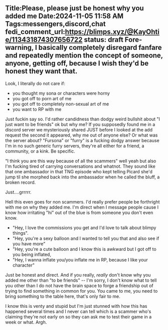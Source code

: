 Title:Please, please just be honest why you added me
Date:2024-11-05 11:58 AM
Tags:messengers,discord,chat
fedi_comment_url:https://blimps.xyz/@KayOhtie/113431874307656722
status: draft
Fore-warning, I basically completely disregard fanfare and repeatedly mention the concept of someone, anyone, getting off, because I wish they'd be honest they want that.
-----

Look, I literally do not care if:

- you thought my sona or characters were horny
- you got off to porn art of me
- you got off to completely non-sexual art of me
- you want to RP with me

Just fuckin say so. I'd rather candidness than dodgy weird bullshit about "I just want to be friends" ok but why me? If you supposedly found me in a discord server we mysteriously shared JUST before I looked at the add request the second it appeared, why me out of anyone else? Or what was the server about? "Fursona" or "furry" is a fucking dodgy answer because I'm in no such generic furry servers, they're all either for a friend, a community, or a kink. Be specific.

"I think you are this way because of all the scammers" well yeah but also I'm fucking tired of carrying conversations and whatnot. They sound like that one ambassador in that TNG episode who kept telling Picard she'd jump til she morphed back into the ambassador when he called the bluff, a broken record.

Just....grrrrr.

Hell this even goes for non scammers. I'd really prefer people be forthright with me on why they added me. I'm direct when I message people cause I know how irritating "hi" out of the blue is from someone you don't even know.

- "Hey, I love the commissions you get and I'd love to talk about blimpy things".
- "Hey, you're a sexy balloon and I wanted to tell you that and also see if you have more"
- "Hey, you're a cute balloon and I know this is awkward but I got off to you being inflated, 
- "Hey, I wanna inflate you/you inflate me in RP, because I like your character"

Just be honest and direct. And if you really, *really* don't know why you added me other than "to be friends" -- I'm sorry, I don't know what to tell you other than I do not have the brain space to forge a friendship out of trying to find something in common for you. You came to me, you need to bring something to the table here, that's only fair to me.

I know this is venty and stupid but I'm just stunned with how this has happened several times and I never can tell which is a scammer who's claiming they're not early on so they can ask me to test their game in a week or what. Argh.
